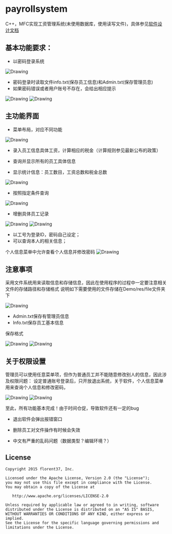 # payrollsystem
C++，MFC实现工资管理系统(未使用数据库，使用读写文件)，具体参见[软件设计文档](https://github.com/msandroid/payrollsystem/blob/master/软件设计文档.pdf)


基本功能要求：
-------
* 以密码登录系统

 <img src="https://github.com/msandroid/payrollsystem/blob/master/screenshot/1.png" alt="Drawing"  /> 
 
* 密码登录时读取文件info.txt(保存员工信息)和Admin.txt(保存管理员息)
* 如果密码错误或者用户账号不存在，会给出相应提示

 <img src="https://github.com/msandroid/payrollsystem/blob/master/screenshot/2.png" alt="Drawing"  /> 
 <img src="https://github.com/msandroid/payrollsystem/blob/master/screenshot/3.png" alt="Drawing"  /> 
 
 

主功能界面
-------
* 菜单布局，对应不同功能

<img src="https://github.com/msandroid/payrollsystem/blob/master/screenshot/4.png" alt="Drawing"  /> 
 
* 录入员工信息具体工资，计算相应的税金（计算规则参见最新公布的政策）

* 查询并显示所有的员工具体信息

* 显示统计信息：员工数目，工资总数和税金总数
 
 <img src="https://github.com/msandroid/payrollsystem/blob/master/screenshot/5.png" alt="Drawing"  /> 

* 按照指定条件查询
 
<img src="https://github.com/msandroid/payrollsystem/blob/master/screenshot/6.png" alt="Drawing"  /> 

* 增删具体员工记录

<img src="https://github.com/msandroid/payrollsystem/blob/master/screenshot/7.png" alt="Drawing"  /> 
 
 <img src="https://github.com/msandroid/payrollsystem/blob/master/screenshot/8.png" alt="Drawing"  /> 

* 以工号为登录ID，密码自己设定；
* 可以查询本人的相关信息；

个人信息菜单中允许查看个人信息并修改密码
<img src="https://github.com/msandroid/payrollsystem/blob/master/screenshot/9.png" alt="Drawing"  /> 
 
注意事项
-------
采用文件系统用来读取信息和存储信息，因此在使用程序的过程中一定要注意相关文件的存储路径和存储格式
说明如下需要使用的文件存储在Demo/res/file文件夹下

 <img src="https://github.com/msandroid/payrollsystem/blob/master/screenshot/10.png" alt="Drawing"  /> 
 
* Admin.txt保存有管理员信息
* Info.txt保存员工基本信息

保存格式
 
 <img src="https://github.com/msandroid/payrollsystem/blob/master/screenshot/11.png" alt="Drawing"  /> 
 
 <img src="https://github.com/msandroid/payrollsystem/blob/master/screenshot/12.png" alt="Drawing"  /> 

关于权限设置
-------
管理员可以使用任意菜单项，但作为普通员工并不能随意修改别人的信息，因此涉及权限问题：
设定普通账号登录后，只开放退出系统，关于软件，个人信息菜单用来查询个人信息和修改密码，

 <img src="https://github.com/msandroid/payrollsystem/blob/master/screenshot/13.png" alt="Drawing"  /> 
 
 <img src="https://github.com/msandroid/payrollsystem/blob/master/screenshot/14.png" alt="Drawing"  /> 
 

至此，所有功能基本完成！由于时间仓促，导致软件还有一定的bug

* 退出软件会弹出报错窗口

* 删除员工对文件操作有时候会失效

* 中文有严重的乱码问题（数据类型？编辑环境？）

License
--------

    Copyright 2015 florent37, Inc.

    Licensed under the Apache License, Version 2.0 (the "License");
    you may not use this file except in compliance with the License.
    You may obtain a copy of the License at

       http://www.apache.org/licenses/LICENSE-2.0

    Unless required by applicable law or agreed to in writing, software
    distributed under the License is distributed on an "AS IS" BASIS,
    WITHOUT WARRANTIES OR CONDITIONS OF ANY KIND, either express or implied.
    See the License for the specific language governing permissions and
    limitations under the License.




